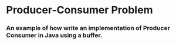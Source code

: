 # Producer-Consumer Problem

### An example of how write an implementation of Producer Consumer in Java using a buffer.
